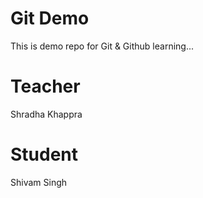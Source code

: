 # Git Demo
This is demo repo for Git &amp; Github learning...

# Teacher
Shradha Khappra

# Student
Shivam Singh
